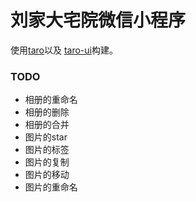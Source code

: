 # 刘家大宅院微信小程序

使用[taro](https://taro.aotu.io/)以及 [taro-ui](https://taro-ui.aotu.io)构建。



### TODO

- 相册的重命名
- 相册的删除
- 相册的合并
- 图片的star
- 图片的标签
- 图片的复制
- 图片的移动
- 图片的重命名
